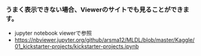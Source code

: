 ### うまく表示できない場合、Viewerのサイトでも見ることができます。
- jupyter notebook viewerで参照
- https://nbviewer.jupyter.org/github/arsma12/MLDL/blob/master/Kaggle/01_kickstarter-projects/kickstarter-projects.ipynb
